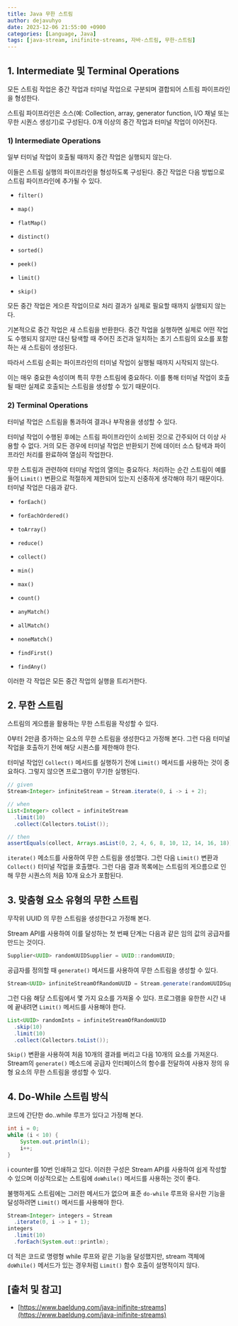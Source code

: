 ```yaml
---
title: Java 무한 스트림
author: dejavuhyo
date: 2023-12-06 21:55:00 +0900
categories: [Language, Java]
tags: [java-stream, inifinite-streams, 자바-스트림, 무한-스트림]
---
```


## 1. Intermediate 및 Terminal Operations
모든 스트림 작업은 중간 작업과 터미널 작업으로 구분되며 결합되어 스트림 파이프라인을 형성한다.

스트림 파이프라인은 소스(예: Collection, array, generator function, I/O 채널 또는 무한 시퀀스 생성기)로 구성된다. 0개 이상의 중간 작업과 터미널 작업이 이어진다.

### 1) Intermediate Operations
일부 터미널 작업이 호출될 때까지 중간 작업은 실행되지 않는다.

이들은 스트림 실행의 파이프라인을 형성하도록 구성된다. 중간 작업은 다음 방법으로 스트림 파이프라인에 추가될 수 있다.

* `filter()`

* `map()`

* `flatMap()`

* `distinct()`

* `sorted()`

* `peek()`

* `limit()`

* `skip()`

모든 중간 작업은 게으른 작업이므로 처리 결과가 실제로 필요할 때까지 실행되지 않는다.

기본적으로 중간 작업은 새 스트림을 반환한다. 중간 작업을 실행하면 실제로 어떤 작업도 수행되지 않지만 대신 탐색할 때 주어진 조건과 일치하는 초기 스트림의 요소를 포함하는 새 스트림이 생성된다.

따라서 스트림 순회는 파이프라인의 터미널 작업이 실행될 때까지 시작되지 않는다.

이는 매우 중요한 속성이며 특히 무한 스트림에 중요하다. 이를 통해 터미널 작업이 호출될 때만 실제로 호출되는 스트림을 생성할 수 있기 때문이다.

### 2) Terminal Operations
터미널 작업은 스트림을 통과하여 결과나 부작용을 생성할 수 있다.

터미널 작업이 수행된 후에는 스트림 파이프라인이 소비된 것으로 간주되어 더 이상 사용할 수 없다. 거의 모든 경우에 터미널 작업은 반환되기 전에 데이터 소스 탐색과 파이프라인 처리를 완료하여 열심히 작업한다.

무한 스트림과 관련하여 터미널 작업의 열의는 중요하다. 처리하는 순간 스트림이 예를 들어 `Limit()` 변환으로 적절하게 제한되어 있는지 신중하게 생각해야 하기 때문이다. 터미널 작업은 다음과 같다.

* `forEach()`

* `forEachOrdered()`

* `toArray()`

* `reduce()`

* `collect()`

* `min()`

* `max()`

* `count()`

* `anyMatch()`

* `allMatch()`

* `noneMatch()`

* `findFirst()`

* `findAny()`

이러한 각 작업은 모든 중간 작업의 실행을 트리거한다.

## 2. 무한 스트림
스트림의 게으름을 활용하는 무한 스트림을 작성할 수 있다.

0부터 2만큼 증가하는 요소의 무한 스트림을 생성한다고 가정해 본다. 그런 다음 터미널 작업을 호출하기 전에 해당 시퀀스를 제한해야 한다.

터미널 작업인 `Collect()` 메서드를 실행하기 전에 `Limit()` 메서드를 사용하는 것이 중요하다. 그렇지 않으면 프로그램이 무기한 실행된다.

```java
// given
Stream<Integer> infiniteStream = Stream.iterate(0, i -> i + 2);

// when
List<Integer> collect = infiniteStream
  .limit(10)
  .collect(Collectors.toList());

// then
assertEquals(collect, Arrays.asList(0, 2, 4, 6, 8, 10, 12, 14, 16, 18));
```

`iterate()` 메소드를 사용하여 무한 스트림을 생성했다. 그런 다음 `Limit()` 변환과 `Collect()` 터미널 작업을 호출했다. 그런 다음 결과 목록에는 스트림의 게으름으로 인해 무한 시퀀스의 처음 10개 요소가 포함된다.

## 3. 맞춤형 요소 유형의 무한 스트림
무작위 UUID 의 무한 스트림을 생성한다고 가정해 본다.

Stream API를 사용하여 이를 달성하는 첫 번째 단계는 다음과 같은 임의 값의 공급자를 만드는 것이다.

```java
Supplier<UUID> randomUUIDSupplier = UUID::randomUUID;
```

공급자를 정의할 때 `generate()` 메서드를 사용하여 무한 스트림을 생성할 수 있다.

```java
Stream<UUID> infiniteStreamOfRandomUUID = Stream.generate(randomUUIDSupplier);
```

그런 다음 해당 스트림에서 몇 가지 요소를 가져올 수 있다. 프로그램을 유한한 시간 내에 끝내려면 `Limit()` 메서드를 사용해야 한다.

```java
List<UUID> randomInts = infiniteStreamOfRandomUUID
  .skip(10)
  .limit(10)
  .collect(Collectors.toList());
```

`Skip()` 변환을 사용하여 처음 10개의 결과를 버리고 다음 10개의 요소를 가져온다. Stream의 `generate()` 메소드에 공급자 인터페이스의 함수를 전달하여 사용자 정의 유형 요소의 무한 스트림을 생성할 수 있다.

## 4. Do-While 스트림 방식
코드에 간단한 do..while 루프가 있다고 가정해 본다.

```java
int i = 0;
while (i < 10) {
    System.out.println(i);
    i++;
}
```

i counter를 10번 인쇄하고 있다. 이러한 구성은 Stream API를 사용하여 쉽게 작성할 수 있으며 이상적으로는 스트림에 `doWhile()` 메서드를 사용하는 것이 좋다.

불행하게도 스트림에는 그러한 메서드가 없으며 표준 `do-while` 루프와 유사한 기능을 달성하려면 `Limit()` 메서드를 사용해야 한다.

```java
Stream<Integer> integers = Stream
  .iterate(0, i -> i + 1);
integers
  .limit(10)
  .forEach(System.out::println);
```

더 적은 코드로 명령형 while 루프와 같은 기능을 달성했지만, stream 객체에 `doWhile()` 메서드가 있는 경우처럼 `Limit()` 함수 호출이 설명적이지 않다.

## [출처 및 참고]
* [https://www.baeldung.com/java-inifinite-streams](https://www.baeldung.com/java-inifinite-streams)
